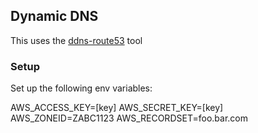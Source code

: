 ## Dynamic DNS

This uses the [ddns-route53](https://crazymax.dev/ddns-route53) tool

### Setup

Set up the following env variables:

AWS_ACCESS_KEY=[key]
AWS_SECRET_KEY=[key]
AWS_ZONEID=ZABC1123
AWS_RECORDSET=foo.bar.com
